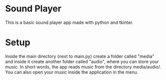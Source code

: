 # Sound Player
This is a basic sound player app made with python and tkinter.
# Setup
Inside the main directory (next to main.py) create a folder called "media" and inside it create another folder called
"audio", where you can store your music. In short words, the app reads music from the directory media/audio/.
You can also open your music inside the application in the menu.